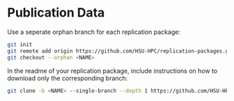 # Publication Data
Use a seperate orphan branch for each replication package:
```bash
git init
git remote add origin https://github.com/HSU-HPC/replication-packages.git
git checkout --orphan <NAME>
```
In the readme of your replication package, include instructions on how to download only the corresponding branch:
```bash
git clone -b <NAME> --single-branch --depth 1 https://github.com/HSU-HPC/publication-data.git
```
